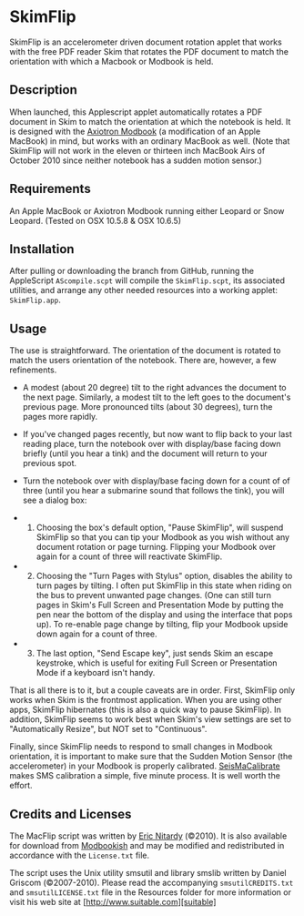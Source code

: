 SkimFlip
========

SkimFlip is an accelerometer driven document rotation applet that works with the free PDF reader Skim that rotates the PDF document to match the orientation with which a Macbook or Modbook is held.

Description
-----------
When launched, this Applescript applet automatically rotates a PDF document in Skim to match the orientation at which the notebook is held. It is designed with the [Axiotron Modbook][] (a modification of an Apple MacBook) in mind, but works with an ordinary MacBook as well. (Note that SkimFlip will not work in the eleven or thirteen inch MacBook Airs of October 2010 since neither notebook has a sudden motion sensor.) 

Requirements
------------
An Apple MacBook or Axiotron Modbook running either Leopard or Snow Leopard. (Tested on OSX 10.5.8 & OSX 10.6.5)

Installation
------------
After pulling or downloading the branch from GitHub, running the AppleScript `AScompile.scpt` will compile the `SkimFlip.scpt`, its associated utilities, and arrange any other needed resources into a working applet: `SkimFlip.app`.

Usage
-----
The use is straightforward. The orientation of the document is rotated to match the users orientation of the notebook. There are, however, a few refinements.  

- A modest (about 20 degree) tilt to the right advances the document to the next page. Similarly, a modest tilt to the left goes to the document's previous page. More pronounced tilts (about 30 degrees), turn the pages more rapidly. 
- If you've changed pages recently, but now want to flip back to your last reading place, turn the notebook over with display/base facing down briefly (until you hear a tink) and the document will return to your previous spot.
-  Turn the notebook over with display/base facing down for a count of of three (until you hear a submarine sound that follows the tink), you will see a dialog box:

- 1. Choosing the box's default option, "Pause SkimFlip", will suspend SkimFlip so that you can tip your Modbook as you wish without any document rotation or page turning. Flipping your Modbook over again for a count of three will reactivate SkimFlip.

- 2. Choosing the "Turn Pages with Stylus" option, disables the ability to turn pages by tilting. I often put SkimFlip in this state when riding on the bus to prevent unwanted page changes. (One can still turn pages in Skim's Full Screen and Presentation Mode by putting the pen near the bottom of the display and using the interface that pops up). To re-enable page change by tilting, flip your Modbook upside down again for a count of three.

- 3. The last option, "Send Escape key", just sends Skim an escape keystroke, which is useful for exiting Full Screen or Presentation Mode if a keyboard isn't handy. 

That is all there is to it, but a couple caveats are in order. First, SkimFlip only works when Skim is the frontmost application. When you are using other apps, SkimFlip hibernates (this is also a quick way to pause SkimFlip). In addition, SkimFlip seems to work best when Skim's view settings are set to "Automatically Resize", but NOT set to "Continuous". 

Finally, since SkimFlip needs to respond to small changes in Modbook orientation, it is important to make sure that the Sudden Motion Sensor (the accelerometer) in your Modbook is properly calibrated. [SeisMaCalibrate][] makes SMS calibration a simple, five minute process. It is well worth the effort. 


Credits and Licenses
--------------------
The MacFlip script was written by [Eric Nitardy][ericn] (©2010). It is also available for download from [Modbookish][] and may be modified and redistributed in accordance with the `License.txt` file.

The script uses the Unix utility smsutil and library smslib written by Daniel Griscom (©2007-2010). Please read the accompanying `smsutilCREDITS.txt` and `smsutilLICENSE.txt` file in the Resources folder for more information or visit his web site at [http://www.suitable.com][suitable] 



[Axiotron Modbook]: http://www.axiotron.com/index.php?id=modbook
[SeisMaCalibrate]: http://www.suitable.com/tools/seismacalibrate.html
[Modbookish]: http://modbookish.lefora.com/2010/04/23/skimflip-accelerometer-based-document-rotation-for/
[suitable]: http://www.suitable.com
[ericn]: http://modbookish.lefora.com/members/ericn/